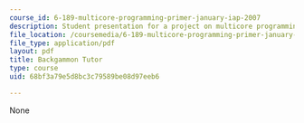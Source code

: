 ```yaml
---
course_id: 6-189-multicore-programming-primer-january-iap-2007
description: Student presentation for a project on multicore programming.
file_location: /coursemedia/6-189-multicore-programming-primer-january-iap-2007/68bf3a79e5d8bc3c79589be08d97eeb6_backgammon_tutor.pdf
file_type: application/pdf
layout: pdf
title: Backgammon Tutor
type: course
uid: 68bf3a79e5d8bc3c79589be08d97eeb6

---
```

None